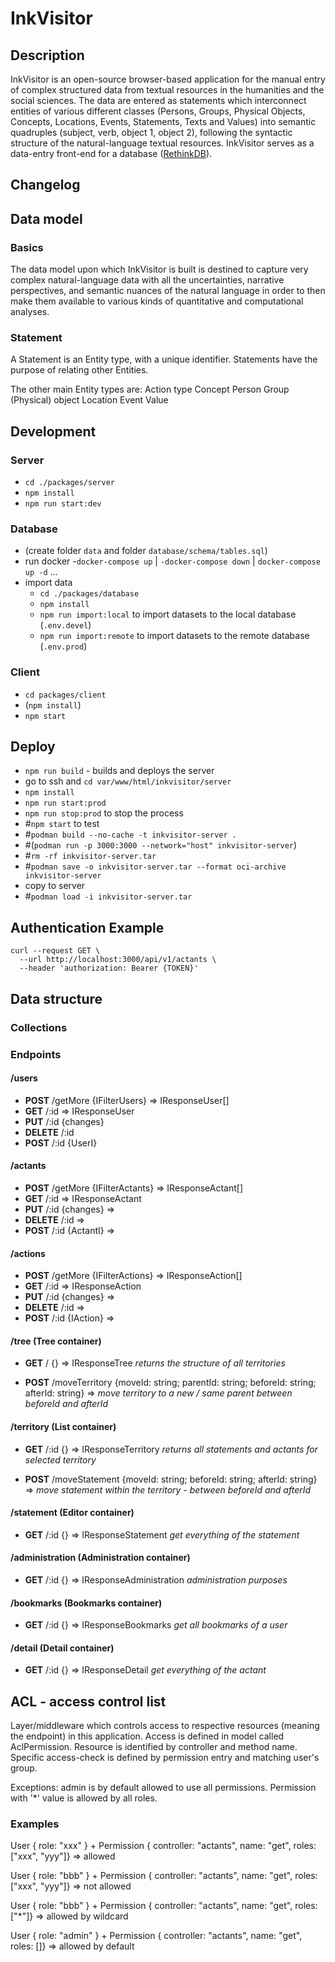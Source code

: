 # InkVisitor

## Description
InkVisitor is an open-source browser-based application for the manual entry of complex structured data from textual resources in the humanities and the social sciences. The data are entered as statements which interconnect entities of various different classes (Persons, Groups, Physical Objects, Concepts, Locations, Events, Statements, Texts and Values) into semantic quadruples (subject, verb, object 1, object 2), following the syntactic structure of the natural-language textual resources. InkVisitor serves as a data-entry front-end for a database ([RethinkDB](https://rethinkdb.com/)). 

## Changelog

## Data model

### Basics
The data model upon which InkVisitor is built is destined to capture very complex natural-language data with all the uncertainties, narrative perspectives, and semantic nuances of the natural language in order to then make them available to various kinds of quantitative and computational analyses.


### Statement
A Statement is an Entity type, with a unique identifier. Statements have the purpose of relating other Entities.


The other main Entity types are:
Action type
Concept
Person
Group
(Physical) object
Location
Event
Value


## Development

### Server

- `cd ./packages/server`
- `npm install`
- `npm run start:dev`

### Database

- (create folder `data` and folder `database/schema/tables.sql`)
- run docker -`docker-compose up` | `-docker-compose down` | `docker-compose up -d` ...
- import data
  - `cd ./packages/database`
  - `npm install`
  - `npm run import:local` to import datasets to the local database (`.env.devel`)
  - `npm run import:remote` to import datasets to the remote database (`.env.prod`)

### Client

- `cd packages/client`
- (`npm install`)
- `npm start`

## Deploy

- `npm run build` - builds and deploys the server
- go to ssh and `cd var/www/html/inkvisitor/server`
- `npm install`
- `npm run start:prod`
- `npm run stop:prod` to stop the process
- #`npm start` to test
- #`podman build --no-cache -t inkvisitor-server .`
- #(`podman run -p 3000:3000 --network="host" inkvisitor-server`)
- #`rm -rf inkvisitor-server.tar`
- #`podman save -o inkvisitor-server.tar --format oci-archive inkvisitor-server`
- copy to server
- #`podman load -i inkvisitor-server.tar`

## Authentication Example

```shell
curl --request GET \
  --url http://localhost:3000/api/v1/actants \
  --header 'authorization: Bearer {TOKEN}'
```

## Data structure

### Collections

### Endpoints

#### /users

- **POST** /getMore {IFilterUsers} => IResponseUser[]
- **GET** /:id => IResponseUser
- **PUT** /:id {changes}
- **DELETE** /:id
- **POST** /:id {UserI}

#### /actants

- **POST** /getMore {IFilterActants} => IResponseActant[]
- **GET** /:id => IResponseActant
- **PUT** /:id {changes} =>
- **DELETE** /:id =>
- **POST** /:id {ActantI} =>

#### /actions

- **POST** /getMore {IFilterActions} => IResponseAction[]
- **GET** /:id => IResponseAction
- **PUT** /:id {changes} =>
- **DELETE** /:id =>
- **POST** /:id {IAction} =>

#### /tree (Tree container)

- **GET** /
  {}
  => IResponseTree
  _returns the structure of all territories_

- **POST** /moveTerritory
  {moveId: string; parentId: string; beforeId: string; afterId: string}
  =>
  _move territory to a new / same parent between beforeId and afterId_

#### /territory (List container)

- **GET** /:id
  {}
  => IResponseTerritory
  _returns all statements and actants for selected territory_

- **POST** /moveStatement
  {moveId: string; beforeId: string; afterId: string}
  =>
  _move statement within the territory - between beforeId and afterId_

#### /statement (Editor container)

- **GET** /:id
  {}
  => IResponseStatement
  _get everything of the statement_

#### /administration (Administration container)

- **GET** /:id
  {}
  => IResponseAdministration
  _administration purposes_

#### /bookmarks (Bookmarks container)

- **GET** /:id
  {}
  => IResponseBookmarks
  _get all bookmarks of a user_

#### /detail (Detail container)

- **GET** /:id
  {}
  => IResponseDetail
  _get everything of the actant_

## ACL - access control list

Layer/middleware which controls access to respective resources (meaning the endpoint) in this application.
Access is defined in model called AclPermission. Resource is identified by controller and method name.
Specific access-check is defined by permission entry and matching user's group.

Exceptions: admin is by default allowed to use all permissions. Permission with '\*' value is allowed by all roles.

### Examples

User { role: "xxx" } + Permission { controller: "actants", name: "get", roles: ["xxx", "yyy"]} => allowed

User { role: "bbb" } + Permission { controller: "actants", name: "get", roles: ["xxx", "yyy"]} => not allowed

User { role: "bbb" } + Permission { controller: "actants", name: "get", roles: ["*"]} => allowed by wildcard

User { role: "admin" } + Permission { controller: "actants", name: "get", roles: []} => allowed by default
